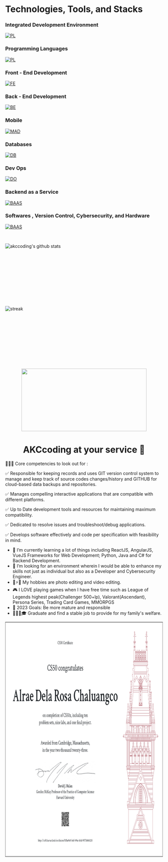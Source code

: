 <h1>Technologies, Tools, and Stacks</h1>

### Integrated Development Environment
[![PL](https://skillicons.dev/icons?i=vscode,visualstudio,eclipse,idea)](https://github.com/AKCcoding)
&nbsp;


### Programming Languages
[![PL](https://skillicons.dev/icons?i=python,java,cs,c,ts,js,php,ruby)](https://github.com/AKCcoding)
&nbsp;

### Front - End Development
[![FE](https://skillicons.dev/icons?i=bootstrap,react,angular,vue,svelte,html,css,sass,vite,babel,tailwind,qt)](https://github.com/AKCcoding)
&nbsp;

### Back - End Development
[![BE](https://skillicons.dev/icons?i=nodejs,spring,nest,deno,django,flask,rails,laravel)](https://github.com/AKCcoding)
&nbsp;

### Mobile
[![MAD](https://skillicons.dev/icons?i=androidstudio,kotlin,swift,flutter,dart,xamarin)](https://github.com/AKCcoding)
&nbsp;

### Databases
[![DB](https://skillicons.dev/icons?i=mysql,postgresql,mongodb,redis,sqlite,cassandra)](https://github.com/AKCcoding)
&nbsp;

### Dev Ops
[![DO](https://skillicons.dev/icons?i=aws,docker,jenkins,azure)](https://github.com/AKCcoding)
&nbsp;

### Backend as a Service
[![BAAS](https://skillicons.dev/icons?i=firebase,heroku)](https://github.com/AKCcoding)
&nbsp;

### Softwares , Version Control, Cybersecurity, and Hardware
[![BAAS](https://skillicons.dev/icons?i=wordpress,figma,xd,ps,postman,git,github,linux,arduino)](https://github.com/AKCcoding)
&nbsp;


&nbsp;&nbsp;&nbsp;&nbsp;&nbsp;

<img align="left" alt="akccoding's github stats" width="400" height="200" src="https://github-readme-stats.vercel.app/api?username=akccoding&show_icons=true&hide_border=false&title_color=ff652f&icon_color=ffe400&bg_color=09131b&text_color=ffffff&border_color=0c1a25"/>

<img align="left" width="400" height="200" src="https://github-readme-streak-stats.herokuapp.com/?user=AKCcoding" alt="streak" />
&nbsp;
<p align="center">
<img width="400" height="200" src="https://github-readme-stats.vercel.app/api/top-langs?username=akccoding&show_icons=true&locale=en&layout=compact&theme=github_dark&hide_border=true"></p>


<h1 align="center"> AKCcoding at your service 🙇 </h1>

🕵🏻‍♂️ Core competencies to look out for :

✅ Responsible for keeping records and uses GIT version control system to manage and keep track of source codes changes/history and GITHUB for cloud-based data backups and repositories.

✅ Manages compelling interactive applications that are compatible with different platforms.

✅ Up to Date development tools and resources for maintaining maximum compatibility.

✅ Dedicated to resolve issues and troubleshoot/debug applications.

✅ Develops software effectively and code per specification with feasibility in mind.

- 🤔 I’m currently learning a lot of things including ReactJS, AngularJS, VueJS Frameworks for Web Development; Python, Java and C# for Backend Development.
- 🌱 I’m looking for an environment wherein I would be able to enhance my skills not just as individual but also as a Developer and Cybersecurity Engineer.
- 📸⚡🎥 My hobbies are photo editing and video editing.
- 🎮 I LOVE playing games when I have free time such as League of Legends highest peak(Challenger 500+lp), Valorant(Ascendant), Persona Series, Trading Card Games, MMORPGS
- 🥅 2023 Goals: Be more mature and responsible
- 👨🏻‍🎓🎓 Graduate and find a stable job to provide for my family's welfare.

<img width="850" height="750" src="CS50X_Alrae.png" alt="cs50x" />